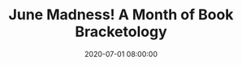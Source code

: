 ---
layout: poster
title: "June Madness! A Month of Book Bracketology"
description: "Offering support in a remote learning environment has long been an essential function of libraries. As universities across the country moved to digital spaces for engagement as well as education, libraries followed suit. June Madness! is a piece of passive programming offered by this academic library. Utilizing both Libwizard and Libguides, librarians were able to create a program which mirrored the traditional NCAA March Madness Bracket, using books from the library and OhioLINK catalogs to represent four areas unique to this campus. June Madness! offered students the opportunity to interact with their library, voice their opinions, and predict winners on their own time, allowing them to learn about lending services at their own pace. Coordinated marketing of the program to university faculty, staff, alumni, and students showcased the library as a digital space not only for distance learning, but for fun and engagement as well."
date: 2020-07-01 08:00:00
presenters:
  - {
      name: Zachary Lewis,
      bio: Zachary Lewis holds the role of Student Success Librarian and Assistant Professor at University of Dayton. His work involves supporting underserved and underrepresented students. Zachary is the chair of the university's First-Gen Success Team, and a standing member of the University Libraries Diversity and Inclusion Team, working to coordinate dialogue regarding issues of equity and inclusion. Zachary is also the interim liaison to the School of Engineering. His research interests include the first-gen experience, DE&I, social justice, accessibility, and student engagement.,
      institution: University of Dayton
    }
  - {
      name: Jason Wardell,
      bio: Jason Wardell holds the role of Health & Life Sciences Librarian and Assistant Professor at University of Dayton. As the lead for instructional design on the library’s Instruction Team, Jason is responsible for developing and maintaining online learning content as well as training his colleagues on utilizing new instructional technologies both online and in the classroom. His research interests include learner-centered pedagogy; scholarly communications; diversity, equity & inclusion; and asynchronous instruction.,
      institution: University of Dayton
    }
  - {
    name: Heidi Gauder,
    bio: Heidi Gauder is professor and coordinator of research & instruction at University of Dayton. She chairs the Instruction and Research Teams of Roesch Library, coordinating and scheduling the work of the team members. She is the subject liaison to the History and Political Science Departments, and coordinates Porch Reads, a leisure reading program for undergraduates.,
    institution: University of Dayton
    }
video: "//www.youtube.com/embed/{video-is}"
isStaticPost: false
published: false
---